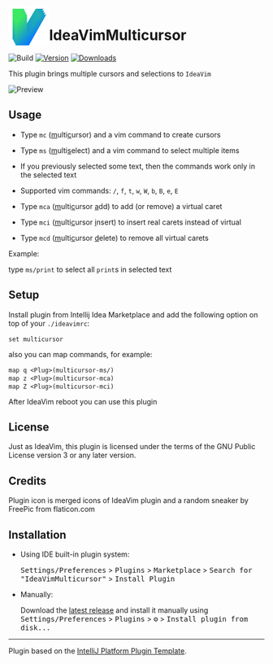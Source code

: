 <img src="src/main/resources/pluginIcon.svg" width="80" height="80" alt="icon" align="left"/>

IdeaVimMulticursor
===
![Build](https://github.com/dankinsoid/IdeaVimMulticursor/workflows/Build/badge.svg)
[![Version](https://img.shields.io/jetbrains/plugin/v/19162-ideavimmulticursor.svg)](https://plusins.jetbrains.com/plugin/19162-ideavimmulticursor)
[![Downloads](https://img.shields.io/jetbrains/plugin/d/19162-ideavimmulticursor.svg)](https://plugins.jetbrains.com/plugin/19162-ideavimmulticursor)

<!-- Plugin description -->
This plugin brings multiple cursors and selections to `IdeaVim`

![Preview](preview.gif?raw=true)

## Usage

- Type `mc` (<ins>m</ins>ulti<ins>c</ins>ursor) and a vim command to create cursors
- Type `ms` (<ins>m</ins>ulti<ins>s</ins>elect) and a vim command to select multiple items
- If you previously selected some text, then the commands work only in the selected text
- Supported vim commands: `/`, `f`, `t`, `w`, `W`, `b`, `B`, `e`, `E`


- Type `mca` (<ins>m</ins>ulti<ins>c</ins>ursor <ins>a</ins>dd) to add (or remove) a virtual caret
- Type `mci` (<ins>m</ins>ulti<ins>c</ins>ursor <ins>i</ins>nsert) to insert real carets instead of virtual
- Type `mcd` (<ins>m</ins>ulti<ins>c</ins>ursor <ins>d</ins>elete) to remove all virtual carets

Example:

type `ms/print` to select all `print`s in selected text

## Setup

Install plugin from Intellij Idea Marketplace and add the following option on top of your `./ideavimrc`:

```
set multicursor
```
also you can map commands, for example: 
```
map q <Plug>(multicursor-ms/)
map z <Plug>(multicursor-mca)
map Z <Plug>(multicursor-mci)
```
After IdeaVim reboot you can use this plugin
<!-- Plugin description end -->

## License

Just as IdeaVim, this plugin is licensed under the terms of the GNU Public License version 3 or any later version.

## Credits

Plugin icon is merged icons of IdeaVim plugin and a random sneaker by FreePic from flaticon.com
## Installation

- Using IDE built-in plugin system:
  
  <kbd>Settings/Preferences</kbd> > <kbd>Plugins</kbd> > <kbd>Marketplace</kbd> > <kbd>Search for "IdeaVimMulticursor"</kbd> >
  <kbd>Install Plugin</kbd>
  
- Manually:

  Download the [latest release](https://github.com/dankinsoid/IdeaVimMulticursor/releases/latest) and install it manually using
  <kbd>Settings/Preferences</kbd> > <kbd>Plugins</kbd> > <kbd>⚙️</kbd> > <kbd>Install plugin from disk...</kbd>


---
Plugin based on the [IntelliJ Platform Plugin Template][template].

[template]: https://github.com/JetBrains/intellij-platform-plugin-template
